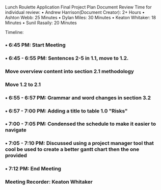 Lunch Roulette Application Final Project Plan Document Review
Time for individual review: 
 • Andrew Harrison(Document Creator): 2+ Hours
 • Ashton Webb: 25 Minutes
 • Dylan Miles: 30 Minutes
 • Keaton Whitaker: 18 Minutes
 • Sunil Rasaily: 20 Minutes

 Timeline:
 ### • 6:45 PM: Start Meeting
 ### • 6:45 - 6:55 PM: Sentences 2-5 in 1.1, move to 1.2.
 ###                   Move overview content into section 2.1 methodology 
 ###                   Move 1.2 to 2.1
 ### • 6:55 - 6:57 PM: Grammar and word changes in section 3.2
 ### • 6:57 - 7:00 PM: Adding a title to table 1.0 "Risks"
 ### • 7:00 - 7:05 PM: Condensed the schedule to make it easier to navigate
 ### • 7:05 - 7:10 PM: Discussed using a project manager tool that cool be used to create a better gantt chart then the one provided
 ### • 7:12 PM: End Meeting

 ### Meeting Recorder: Keaton Whitaker










